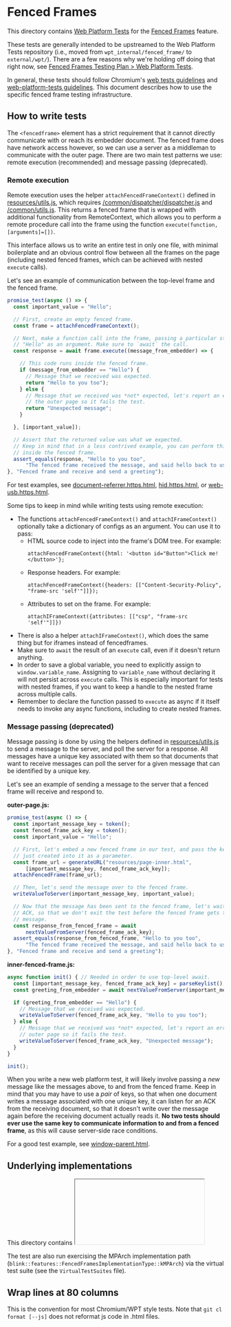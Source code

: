# Fenced Frames

This directory contains [Web Platform
Tests](third_party/blink/web_tests/external/wpt) for the [Fenced
Frames](https://github.com/shivanigithub/fenced-frame) feature.

These tests are generally intended to be upstreamed to the Web Platform Tests
repository (i.e., moved from `wpt_internal/fenced_frame/` to `external/wpt/`).
There are a few reasons why we're holding off doing that right now, see [Fenced
Frames Testing Plan > Web Platform Tests](https://docs.google.com/document/d/1A4Dkw8PesXSqmRLy2Xa-KxpXgIZUT4rPocbxMBuP_3E/edit#heading=h.3plnzof3mgvv).

In general, these tests should follow Chromium's [web tests
guidelines](docs/testing/web_tests_tips.md) and [web-platform-tests
guidelines](/docs/testing/web_platform_tests.md). This document describes
how to use the specific fenced frame testing infrastructure.

## How to write tests

The `<fencedframe>` element has a strict requirement that it cannot directly
communicate with or reach its embedder document. The fenced frame does have
network access however, so we can use a server as a middleman to communicate
with the outer page. There are two main test patterns we use: remote execution
(recommended) and message passing (deprecated).

### Remote execution

Remote execution uses the helper `attachFencedFrameContext()` defined in
[resources/utils.js](resources/utils.js), which requires
[/common/dispatcher/dispatcher.js](/common/dispatcher/dispatcher.js) and
[/common/utils.js](/common/utils.js). This returns a fenced frame that is
wrapped with additional functionality from RemoteContext, which allows you to
perform a remote procedure call into the frame using the function
`execute(function, [arguments]=[])`.

This interface allows us to write an entire test in only one file, with minimal
boilerplate and an obvious control flow between all the frames on the page
(including nested fenced frames, which can be achieved with nested `execute`
calls).

Let's see an example of communication between the top-level frame and the fenced
frame.

```js
promise_test(async () => {
  const important_value = "Hello";

  // First, create an empty fenced frame.
  const frame = attachFencedFrameContext();

  // Next, make a function call into the frame, passing a particular string
  // "Hello" as an argument. Make sure to `await` the call.
  const response = await frame.execute((message_from_embedder) => {

    // This code runs inside the fenced frame.
    if (message_from_embedder == "Hello") {
      // Message that we received was expected.
      return "Hello to you too");
    } else {
      // Message that we received was *not* expected, let's report an error to
      // the outer page so it fails the test.
      return "Unexpected message";
    }

  }, [important_value]);

  // Assert that the returned value was what we expected.
  // Keep in mind that in a less contrived example, you can perform this assert
  // inside the fenced frame.
  assert_equals(response, "Hello to you too",
      "The fenced frame received the message, and said hello back to us".)
}, "Fenced frame and receive and send a greeting");
```

For test examples, see
[document-referrer.https.html](document-referrer.https.html),
[hid.https.html](hid.https.html),
or [web-usb.https.html](web-usb.https.html).

Some tips to keep in mind while writing tests using remote execution:
* The functions `attachFencedFrameContext()` and `attachIFrameContext()`
  optionally take a dictionary of configs as an argument. You can use it to
  pass:
  * HTML source code to inject into the frame's DOM tree. For example:
    ```
    attachFencedFrameContext({html: '<button id="Button">Click me!</button>'};
    ```
  * Response headers. For example:
    ```
    attachFencedFrameContext({headers: [["Content-Security-Policy", "frame-src 'self'"]]});
    ```
  * Attributes to set on the frame. For example:
    ```
    attachIFrameContext({attributes: [["csp", "frame-src 'self'"]]})
    ```
* There is also a helper `attachIFrameContext()`, which does the same thing
  but for iframes instead of fencedframes.
* Make sure to `await` the result of an `execute` call, even if it doesn't
  return anything.
* In order to save a global variable, you need to explicitly assign to
  `window.variable_name`. Assigning to `variable_name` without declaring it
  will not persist across `execute` calls. This is especially important for
  tests with nested frames, if you want to keep a handle to the nested frame
  across multiple calls.
* Remember to declare the function passed to `execute` as async if it itself
  needs to invoke any async functions, including to create nested frames.

### Message passing (deprecated)

Message passing is done by using the helpers
defined in
[resources/utils.js](third_party/blink/web_tests/wpt_internal/fenced_frame/resources/utils.js)
to send a message to the server, and poll the server for a response. All
messages have a unique key associated with them so that documents that want to
receive messages can poll the server for a given message that can be identified
by a unique key.

Let's see an example of sending a message to the server that a fenced frame will
receive and respond to.

**outer-page.js:**
```js
promise_test(async () => {
  const important_message_key = token();
  const fenced_frame_ack_key = token();
  const important_value = "Hello";

  // First, let's embed a new fenced frame in our test, and pass the key we
  // just created into it as a parameter.
  const frame_url = generateURL("resources/page-inner.html",
      [important_message_key, fenced_frame_ack_key]);
  attachFencedFrame(frame_url);

  // Then, let's send the message over to the fenced frame.
  writeValueToServer(important_message_key, important_value);

  // Now that the message has been sent to the fenced frame, let's wait for its
  // ACK, so that we don't exit the test before the fenced frame gets the
  // message.
  const response_from_fenced_frame = await
      nextValueFromServer(fenced_frame_ack_key);
  assert_equals(response_from_fenced_frame, "Hello to you too",
      "The fenced frame received the message, and said hello back to us");
}, "Fenced frame and receive and send a greeting");
```

**inner-fenced-frame.js:**

```js
async function init() { // Needed in order to use top-level await.
  const [important_message_key, fenced_frame_ack_key] = parseKeylist();
  const greeting_from_embedder = await nextValueFromServer(important_message_key);

  if (greeting_from_embedder == "Hello") {
    // Message that we received was expected.
    writeValueToServer(fenced_frame_ack_key, "Hello to you too");
  } else {
    // Message that we received was *not* expected, let's report an error to the
    // outer page so it fails the test.
    writeValueToServer(fenced_frame_ack_key, "Unexpected message");
  }
}

init();
```

When you write a new web platform test, it will likely involve passing a _new_
message like the messages above, to and from the fenced frame. Keep in mind
that you may have to use a _pair_ of keys, so that when one document writes a
message associated with one unique key, it can listen for an ACK from the
receiving document, so that it doesn't write over the message again before the
receiving document actually reads it. **No two tests should ever use the same
key to communicate information to and from a fenced frame**, as this will cause
server-side race conditions.

For a good test example, see
[window-parent.html](window-parent.html).

## Underlying implementations

This directory contains <fencedframe> tests that exercise the
`blink::features::kFencedFrames` feature. Specifically, they exercise the
default implementation mode of fenced frames, which is
`blink::features::FencedFramesImplementationType::kShadowDOM`.

The test are also run exercising the MPArch implementation path
(`blink::features::FencedFramesImplementationType::kMPArch`) via the virtual
test suite (see the `VirtualTestSuites` file).

## Wrap lines at 80 columns

This is the convention for most Chromium/WPT style tests. Note that
`git cl format [--js]` does not reformat js code in .html files.
